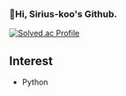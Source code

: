 ### 👋Hi, Sirius-koo's Github. 

[![Solved.ac Profile](http://mazassumnida.wtf/api/v2/generate_badge?boj=koo2931)](https://solved.ac/koo2931/)

## __Interest__
- Python

<!--
**sirius-koo/sirius-koo** is a ✨ _special_ ✨ repository because its `README.md` (this file) appears on your GitHub profile.

Here are some ideas to get you started:

- 🔭 I’m currently working on ...
- 🌱 I’m currently learning ...
- 👯 I’m looking to collaborate on ...
- 🤔 I’m looking for help with ...
- 💬 Ask me about ...
- 📫 How to reach me: ...
- 😄 Pronouns: ...
- ⚡ Fun fact: ...
-->
